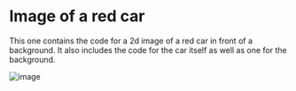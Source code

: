 # Image of a red car

This one contains the code for a 2d image of a red car in front of a background. It also includes the code for the car itself as well as one for the background. 

![image](https://github.com/user-attachments/assets/aef36b1f-2413-4675-bce2-b7e0c6794486)
